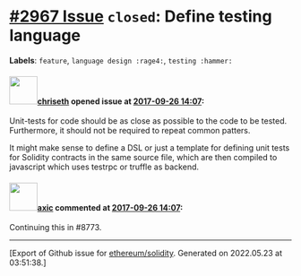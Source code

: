# [\#2967 Issue](https://github.com/ethereum/solidity/issues/2967) `closed`: Define testing language
**Labels**: `feature`, `language design :rage4:`, `testing :hammer:`


#### <img src="https://avatars.githubusercontent.com/u/9073706?v=4" width="50">[chriseth](https://github.com/chriseth) opened issue at [2017-09-26 14:07](https://github.com/ethereum/solidity/issues/2967):

Unit-tests for code should be as close as possible to the code to be tested. Furthermore, it should not be required to repeat common patters.

It might make sense to define a DSL or just a template for defining unit tests for Solidity contracts in the same source file, which are then compiled to javascript which uses testrpc or truffle as backend.

#### <img src="https://avatars.githubusercontent.com/u/20340?v=4" width="50">[axic](https://github.com/axic) commented at [2017-09-26 14:07](https://github.com/ethereum/solidity/issues/2967#issuecomment-623987893):

Continuing this in #8773.


-------------------------------------------------------------------------------



[Export of Github issue for [ethereum/solidity](https://github.com/ethereum/solidity). Generated on 2022.05.23 at 03:51:38.]
